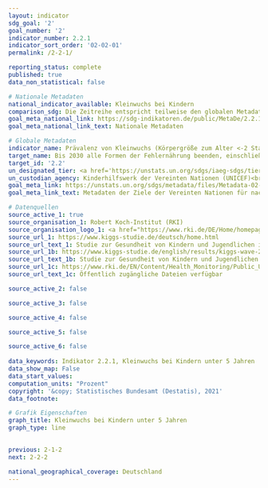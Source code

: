 ```yaml
---
layout: indicator    
sdg_goal: '2'    
goal_number: '2'    
indicator_number: 2.2.1    
indicator_sort_order: '02-02-01'    
permalink: /2-2-1/    

reporting_status: complete    
published: true    
data_non_statistical: false    

# Nationale Metadaten    
national_indicator_available: Kleinwuchs bei Kindern    
comparison_sdg: Die Zeitreihe entspricht teilweise den globalen Metadaten.    
goal_meta_national_link: https://sdg-indikatoren.de/public/MetaDe/2.2.1.pdf    
goal_meta_national_link_text: Nationale Metadaten    

# Globale Metadaten    
indicator_name: Prävalenz von Kleinwuchs (Körpergröße zum Alter <-2 Standardabweichung vom Median des Wachstumsstandards für Kinder der Weltgesundheitsorganisation (WHO)) bei Kindern unter 5 Jahren    
target_name: Bis 2030 alle Formen der Fehlernährung beenden, einschließlich durch Erreichung der international vereinbarten Zielvorgaben in Bezug auf Wachstumshemmung und Auszehrung bei Kindern unter 5 Jahren bis 2025, und den Ernährungsbedürfnissen von heranwachsenden Mädchen, schwangeren und stillenden Frauen und älteren Menschen Rechnung tragen    
target_id: '2.2'    
un_designated_tier: <a href='https://unstats.un.org/sdgs/iaeg-sdgs/tier-classification/' title='Klicken Sie hier um weitere Informationen zur UN-Tier-Klassifikation zu erhalten.'  target='_blank'>Tier I</a>    
un_custodian_agency: Kinderhilfswerk der Vereinten Nationen (UNICEF)<br>Weltgesundheitsorganisation (WHO)    
goal_meta_link: https://unstats.un.org/sdgs/metadata/files/Metadata-02-02-01.pdf    
goal_meta_link_text: Metadaten der Ziele der Vereinten Nationen für nachhaltige Entwicklung    

# Datenquellen
source_active_1: true
source_organisation_1: Robert Koch-Institut (RKI)
source_organisation_logo_1: <a href="https://www.rki.de/DE/Home/homepage_node.html"><img src="https://g205sdgs.github.io/sdg-indicators/public/OrgImgDe/rki.png" alt="Logo rki" style="height:60px; width:148px"/></a>
source_url_1: https://www.kiggs-studie.de/deutsch/home.html
source_url_text_1: Studie zur Gesundheit von Kindern und Jugendlichen in Deutschland (KiGGS)
source_url_1b: https://www.kiggs-studie.de/english/results/kiggs-wave-2/journal-of-health-monitoring.html
source_url_text_1b: Studie zur Gesundheit von Kindern und Jugendlichen in Deutschland (KiGGS) - KiGGS Welle 2
source_url_1c: https://www.rki.de/EN/Content/Health_Monitoring/Public_Use_Files/public_use_file_node.html
source_url_text_1c: Öffentlich zugängliche Dateien verfügbar

source_active_2: false

source_active_3: false

source_active_4: false

source_active_5: false

source_active_6: false
    
data_keywords: Indikator 2.2.1, Kleinwuchs bei Kindern unter 5 Jahren    
data_show_map: False    
data_start_values:     
computation_units: "Prozent"    
copyright: '&copy; Statistisches Bundesamt (Destatis), 2021'    
data_footnote:     

# Grafik Eigenschaften    
graph_title: Kleinwuchs bei Kindern unter 5 Jahren    
graph_type: line    
    

previous: 2-1-2    
next: 2-2-2    

national_geographical_coverage: Deutschland    
---
```


<span></span>